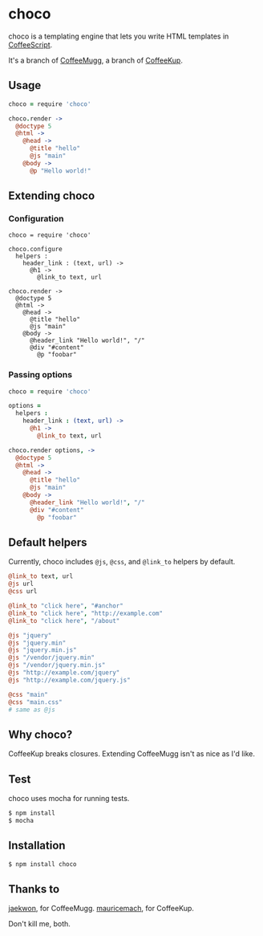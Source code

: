 # choco

choco is a templating engine that lets you write HTML templates in
[CoffeeScript](http://coffeescript.org/).

It's a branch of [CoffeeMugg](https://github.com/jaekwon/CoffeeMugg), a branch
of [CoffeeKup](https://github.com/mauricemach/coffeekup).

## Usage

```coffeescript
choco = require 'choco'

choco.render ->
  @doctype 5
  @html ->
    @head ->
      @title "hello"
      @js "main"
    @body ->
      @p "Hello world!"
```

## Extending choco

### Configuration

```configure
choco = require 'choco'

choco.configure
  helpers :
    header_link : (text, url) ->
      @h1 ->
        @link_to text, url

choco.render ->
  @doctype 5
  @html ->
    @head ->
      @title "hello"
      @js "main"
    @body ->
      @header_link "Hello world!", "/"
      @div "#content"
        @p "foobar"
```
    

### Passing options

```coffeescript
choco = require 'choco'

options =
  helpers :
    header_link : (text, url) ->
      @h1 ->
        @link_to text, url

choco.render options, ->
  @doctype 5
  @html ->
    @head ->
      @title "hello"
      @js "main"
    @body ->
      @header_link "Hello world!", "/"
      @div "#content"
        @p "foobar"
```

## Default helpers

Currently, choco includes `@js`, `@css`, and `@link_to` helpers by default.

```coffeescript
@link_to text, url
@js url
@css url

@link_to "click here", "#anchor"
@link_to "click here", "http://example.com"
@link_to "click here", "/about"

@js "jquery"
@js "jquery.min"
@js "jquery.min.js"
@js "/vendor/jquery.min"
@js "/vendor/jquery.min.js"
@js "http://example.com/jquery"
@js "http://example.com/jquery.js"

@css "main"
@css "main.css"
# same as @js
```

## Why choco?

CoffeeKup breaks closures. Extending CoffeeMugg isn't as nice as I'd like.

## Test

choco uses mocha for running tests.

```bash
$ npm install
$ mocha
```

## Installation

```bash
$ npm install choco
```

## Thanks to

[jaekwon](https://github.com/jaekwon), for CoffeeMugg.
[mauricemach](https://github.com/mauricemach), for CoffeeKup.

Don't kill me, both.
